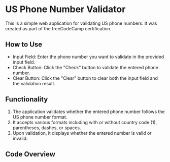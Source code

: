 # US Phone Number Validator
This is a simple web application for validating US phone numbers. It was created as part of the freeCodeCamp certification.

## How to Use
* Input Field: Enter the phone number you want to validate in the provided input field.
* Check Button: Click the "Check" button to validate the entered phone number.
* Clear Button: Click the "Clear" button to clear both the input field and the validation result.

## Functionality
1. The application validates whether the entered phone number follows the US phone number format.
2. It accepts various formats including with or without country code (1), parentheses, dashes, or spaces.
3. Upon validation, it displays whether the entered number is valid or invalid.

## Code Overview
